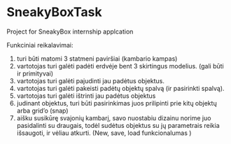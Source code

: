 # SneakyBoxTask
Project for SneakyBox internship applcation

Funkciniai reikalavimai:
1. turi būti matomi 3 statmeni paviršiai (kambario kampas)
2. vartotojas turi galėti padėti erdvėje bent 3 skirtingus modelius. (gali būti ir primityvai)
3. vartotojas turi galėti pajudinti jau padėtus objektus.
4. vartotojas turi galėti pakeisti padėtų objektų spalvą (ir pasirinkti spalvą).
5. vartotojas turi galėti ištrinti jau padėtus objektus
6. judinant objektus, turi būti pasirinkimas juos prilipinti prie kitų objektų arba grid’o (snap)
7. aišku susikūrę svajonių kambarį, savo nuostabiu dizainu norime juo pasidalinti su draugais,
todėl sudėtus objektus su jų parametrais reikia išsaugoti, ir vėliau atkurti. (New, save, load
funkcionalumas )
